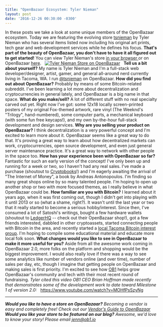 ```yaml
---
title: "OpenBazaar Ecosystem: Tyler Nieman" 
layout: post
date: '2016-12-26 00:30:00 -0300'
---
```

        
In these posts we take a look at some unique members of the OpenBazaar ecosystem. Today we are featuring the evolving store [tsnieman](ob://afece52ae1f1c087b3a73953e03e94069243e407) by Tyler Nieman who has several items listed now including his original art prints, tech gear and web development services while he defines his focus. **That's part of the beauty of OpenBazaar, you don't have to have it all figured out to get started!** You can view Tyler Nieman's store [in your browser ](Pasted-image-at-2016_12_22-16_30.png)or on OpenBazaar [here](ob://afece52ae1f1c087b3a73953e03e94069243e407).   [![Tyler Nieman Store on OpenBazaar](https://blog.openbazaar.org/wp-content/uploads/2016/12/Pasted-image-at-2016_12_22-16_30-e1482442355814.png)](https://blog.openbazaar.org/wp-content/uploads/2016/12/Pasted-image-at-2016_12_22-16_30.png)   **Tell us a bit about yourself?** My name is Tyler Nieman and I'm a full-stack web developer/designer, artist, gamer, and general all-around nerd currently living in Tacoma, WA. I run [@tsnieman](ob://afece52ae1f1c087b3a73953e03e94069243e407) on OpenBazaar. **How did you find out about OpenBazaar?** Probably by means of some Bitcoin-related subreddit. I've been learning a lot more about decentralization and cryptocurrencies in general lately, and OpenBazaar is a big name in that space. **What do you make/sell?** A lot of different stuff with no real specialty carved out yet. Right now I've got: some 12x18 locally screen-printed posters of my original Fox-themed artwork, rare vinyl (The Weeknd's "Trilogy", hand-numbered), some computer parts, a mechanical keyboard (with some fun free keycaps!), and my own by-the-hour full-stack development and design services. **Why are you selling your product on OpenBazaar?** I think decentralization is a very powerful concept and I'm excited to learn more about it. OpenBazaar seems like a great way to do that. It's proving a great way to learn about how decentralized markets can work, cryptocurrencies, open source development, and even just general server maintenance practice. It's a great way to network with other people in the space too. **How has your experience been with OpenBazaar so far?** Fantastic for such an early version of the concept! I've only been up and running for a week or two, so I haven't had any real sales. I've made a purchase (shoutout to [Cryptobooks](ob://efece349f9830a6d6167c3bbc6ed3ce855277a8f)!) and I'm eagerly awaiting the arrival of "The Internet of Money", a book by Andreas Antonopoulos. I'm finding so many great shops online by so many talented people. I'm hoping to open up another shop or two with more focused themes, as I really believe in what OpenBazaar could be. **How familiar are you with Bitcoin?** I learned about it years ago, when it was first coming out, though I didn't get into playing with it until 2013 or so (what a shame, right?). It wasn't until the last year or two that it really started to become a serious hobby/interest. Since then, I've consumed a lot of Satoshi's writings, bought a few hardware wallets (shoutout to [LedgerHQ](ob://f71cc867c98c171ddbf0d093c3f1046294e81279) \-\- check out their OpenBazaar shop!), got a few friends interested, dabbled in other cryptoassets, started connecting people with Bitcoin in the area, and recently started a [local Tacoma Bitcoin interest group](https://www.meetup.com/Tacoma-Bitcoin-Network/). I'm hoping to compile some educational material and educate more local folk soon. **What changes would you like to see in OpenBazaar to make it more useful for you?** Aside from all the awesome work coming in OpenBazaar 2.0, more folks on the platform and shopping would be the biggest improvement. I would also really love if there was a way to see some analytics like number of vendors online (and over time), number of sales per day, etc, though I imagine that getting people on OpenBazaar and making sales is first priority. I'm excited to see how [OB1](http://ob1.io) helps grow OpenBazaar's community and tech with their most recent round of fundraising. _Tyler cited this video OB1 CEO Brian Hoffman made recently that demonstrates some of the development work to date toward Milestone 1 of version 2.0:_   https://www.youtube.com/watch?v=MOHfPsSzyNg  

* * *

_**Would you like to have a store on OpenBazaar?** Becoming a vendor is easy and completely free! Check out our [Vendor's Guide to OpenBazaar](https://blog.openbazaar.org/vendors-guide-to-openbazaar/)_ _**Would you like your store to be featured on our blog?** Awesome, we'd love to know your story! Please email [jenn@ob1.io](mailto:jenn@ob1.io)_